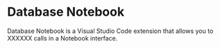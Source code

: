 # Database Notebook

Database Notebook is a Visual Studio Code extension that allows you to XXXXXX calls in a Notebook interface.
